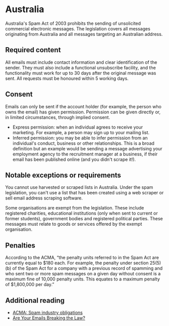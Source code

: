 # Australia
Australia's Spam Act of 2003 prohibits the sending of unsolicited commercial electronic messages. The legislation covers all messages originating from Australia and all messages targeting an Australian address.

## Required content
All emails must include contact information and clear identification of the sender. They must also include a functional unsubscribe facility, and the functionality must work for up to 30 days after the original message was sent. All requests must be honoured within 5 working days.

## Consent
Emails can only be sent if the account holder (for example, the person who owns the email) has given permission. Permission can be given directly or, in limited circumstances, through implied consent.

- Express permission: when an individual agrees to receive your marketing. For example, a person may sign up to your mailing list.
- Inferred permission: you may be able to infer permission from an individual's conduct, business or other relationships. This is a broad definition but an example would be sending a message advertising your employment agency to the recruitment manager at a business, if their email has been published online (and you didn't scrape it!).

## Notable exceptions or requirements
You cannot use harvested or scraped lists in Australia. Under the spam legislation, you can't use a list that has been created using a web scraper or sell email address scraping software.

Some organisations are exempt from the legislation. These include registered charities, educational institutions (only when sent to current or former students), government bodies and registered political parties. These messages must relate to goods or services offered by the exempt organisation.

## Penalties
According to the ACMA, “the penalty units referred to in the Spam Act are currently equal to $180 each. For example, the penalty under section 25(5)(b) of the Spam Act for a company with a previous record of spamming and who sent two or more spam messages on a given day without consent is a maximum fine of 10,000 penalty units. This equates to a maximum penalty of $1,800,000 per day.”

## Additional reading
- [ACMA: Spam industry obligations](https://www.acma.gov.au/theACMA/spam-industry-obligations)
- [Are Your Emails Breaking the Law?](https://www.heartcomms.com.au/emails-breaking-the-law/)
